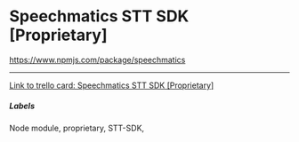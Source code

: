 # Speechmatics STT SDK [Proprietary]

https://www.npmjs.com/package/speechmatics

---

[Link to trello card: Speechmatics STT SDK [Proprietary]](https://trello.com/c/WmSwL1vx)

##### Labels

Node module, proprietary, STT-SDK, 